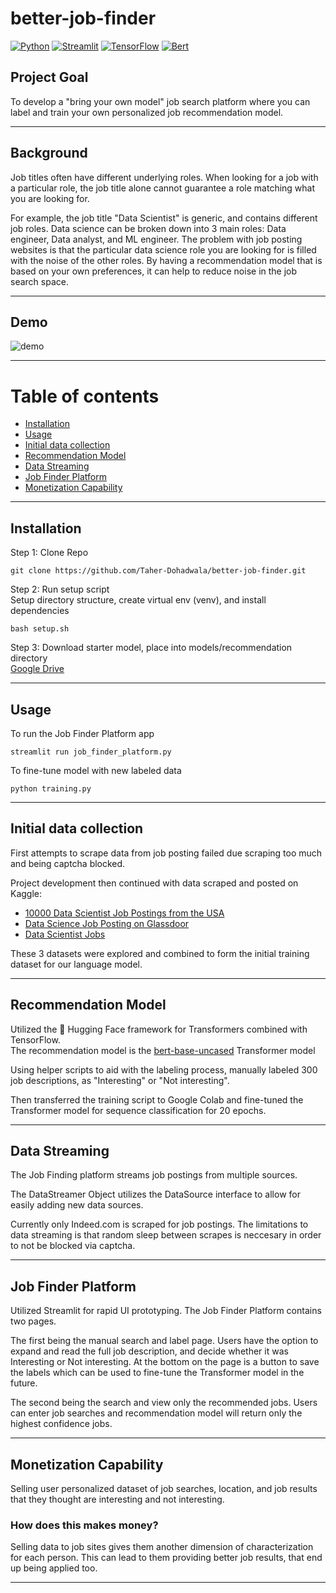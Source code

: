 # better-job-finder
[![Python](https://img.shields.io/badge/Python-3.8-blue?style=flat&logo=Python)](https://www.python.org/downloads/release/python-380/)
[![Streamlit](https://img.shields.io/badge/Made_with-Streamlit-red?style=flat&logo=Streamlit)](https://streamlit.io)
[![TensorFlow](https://img.shields.io/badge/TensorFlow-2.5-orange?style=flat&logo=Tensorflow)](https://www.tensorflow.org/api_docs)
[![Bert](https://img.shields.io/badge/🤗_Hugging_Face-Bert--based--uncased-yellow?style=flat)](https://huggingface.co/bert-base-uncased)

## Project Goal

To develop a "bring your own model" job search platform where you can label and train your own personalized job recommendation model.

----------------------------------------------------------------------------------------------------

## Background

Job titles often have different underlying roles. When looking for a job with a particular role, the job title alone cannot guarantee a role matching what you are looking for.

For example, the job title "Data Scientist" is generic, and contains different job roles. Data science can be broken down into 3 main roles: Data engineer, Data analyst, and ML engineer. The problem with job posting websites is that the particular data science role you are looking for is filled with the noise of the other roles. By having a recommendation model that is based on your own preferences, it can help to reduce noise in the job search space.


----------------------------------------------------------------------------------------------------

## Demo <a name="demo"></a>
![demo](https://user-images.githubusercontent.com/23107070/123326306-13e20900-d507-11eb-8de6-6b5467550a01.gif)

----------------------------------------------------------------------------------------------------

# Table of contents
* [Installation](#installation)
* [Usage](#usage)
* [Initial data collection](#initial-data-collection)
* [Recommendation Model](#recommendation-model)
* [Data Streaming](#data-streaming)
* [Job Finder Platform](#job-finder-platform)
* [Monetization Capability](#monetization-capability)

----------------------------------------------------------------------------------------------------
## Installation

Step 1: Clone Repo
```
git clone https://github.com/Taher-Dohadwala/better-job-finder.git
```

Step 2: Run setup script \
Setup directory structure, create virtual env (venv), and install dependencies
```
bash setup.sh
```

Step 3: Download starter model, place into models/recommendation directory\
[Google Drive](https://drive.google.com/drive/folders/1a81152GvE3FQ-pNzW8XAplCE5tDj1x6H?usp=sharing)

----------------------------------------------------------------------------------------------------
## Usage

To run the Job Finder Platform app
```
streamlit run job_finder_platform.py
```

To fine-tune model with new labeled data
```
python training.py
```

----------------------------------------------------------------------------------------------------
## Initial data collection
First attempts to scrape data from job posting failed due scraping too much and being captcha blocked.


Project development then continued with data scraped and posted on Kaggle:

- [10000 Data Scientist Job Postings from the USA](https://www.kaggle.com/jobspikr/data-scientist-job-postings-from-the-usa)
- [Data Science Job Posting on Glassdoor](https://www.kaggle.com/rashikrahmanpritom/data-science-job-posting-on-glassdoor)
- [Data Scientist Jobs](https://www.kaggle.com/andrewmvd/data-scientist-jobs)

These 3 datasets were explored and combined to form the initial training dataset for our language model.

----------------------------------------------------------------------------------------------------

## Recommendation Model
Utilized the 🤗 Hugging Face framework for Transformers combined with TensorFlow.\
The recommendation model is the [bert-base-uncased](https://huggingface.co/bert-base-uncased) Transformer model

Using helper scripts to aid with the labeling process, manually labeled 300 job descriptions, as "Interesting" or "Not interesting".

Then transferred the training script to Google Colab and fine-tuned the Transformer model for sequence classification for 20 epochs.

----------------------------------------------------------------------------------------------------

## Data Streaming
The Job Finding platform streams job postings from multiple sources.

The DataStreamer Object utilizes the DataSource interface to allow for easily adding new data sources.

Currently only Indeed.com is scraped for job postings.
The limitations to data streaming is that random sleep between scrapes is neccesary in order to not be blocked via captcha.

----------------------------------------------------------------------------------------------------
## Job Finder Platform

Utilized Streamlit for rapid UI prototyping. The Job Finder Platform contains two pages.

The first being the manual search and label page. Users have the option to expand and read the full job description, and decide whether it was Interesting or Not interesting. At the bottom on the page is a button to save the labels which can be used to fine-tune the Transformer model in the future.


The second being the search and view only the recommended jobs. Users can enter job searches and recommendation model will return only the highest confidence jobs.

----------------------------------------------------------------------------------------------------

## Monetization Capability 
Selling user personalized dataset of job searches, location, and job results that they thought are interesting and not interesting.

### How does this makes money?
Selling data to job sites gives them another dimension of characterization for each person. This can lead to them providing better job results, that end up being applied too.

----------------------------------------------------------------------------------------------------
